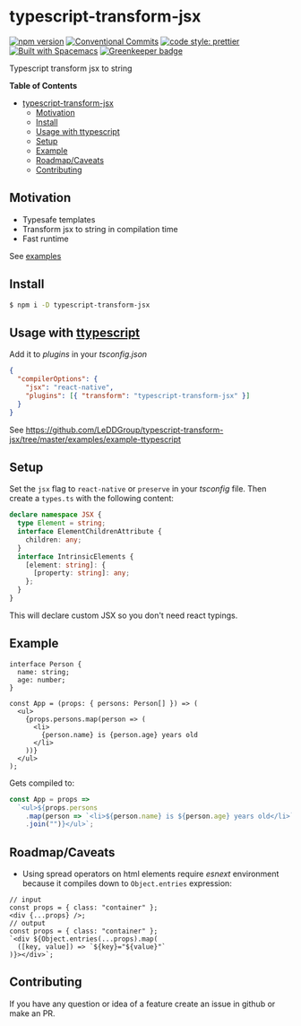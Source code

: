 # typescript-transform-jsx

[![npm version](https://img.shields.io/npm/v/typescript-transform-jsx.svg)](https://www.npmjs.com/package/typescript-transform-jsx)
[![Conventional Commits](https://img.shields.io/badge/Conventional%20Commits-1.0.0-yellow.svg)](https://conventionalcommits.org)
[![code style: prettier](https://img.shields.io/badge/code_style-prettier-ff69b4.svg?style=flat-square)](https://github.com/prettier/prettier)
[![Built with Spacemacs](https://cdn.rawgit.com/syl20bnr/spacemacs/442d025779da2f62fc86c2082703697714db6514/assets/spacemacs-badge.svg)](http://spacemacs.org)
[![Greenkeeper badge](https://badges.greenkeeper.io/LeDDGroup/typescript-transform-jsx.svg)](https://greenkeeper.io/)

Typescript transform jsx to string

**Table of Contents**

- [typescript-transform-jsx](#typescript-transform-jsx)
  - [Motivation](#motivation)
  - [Install](#install)
  - [Usage with ttypescript](#usage-with-ttypescripthttpsgithubcomcevekttypescript)
  - [Setup](#setup)
  - [Example](#example)
  - [Roadmap/Caveats](#roadmapcaveats)
  - [Contributing](#contributing)

## Motivation

- Typesafe templates
- Transform jsx to string in compilation time
- Fast runtime

See [examples](https://github.com/LeDDGroup/typescript-transform-jsx/tree/master/examples)

## Install

```sh
$ npm i -D typescript-transform-jsx
```

## Usage with [ttypescript](https://github.com/cevek/ttypescript/)

Add it to _plugins_ in your _tsconfig.json_

```json
{
  "compilerOptions": {
    "jsx": "react-native",
    "plugins": [{ "transform": "typescript-transform-jsx" }]
  }
}
```

See https://github.com/LeDDGroup/typescript-transform-jsx/tree/master/examples/example-ttypescript

## Setup

Set the `jsx` flag to `react-native` or `preserve` in your _tsconfig_ file. Then create a `types.ts` with the following content:

```ts
declare namespace JSX {
  type Element = string;
  interface ElementChildrenAttribute {
    children: any;
  }
  interface IntrinsicElements {
    [element: string]: {
      [property: string]: any;
    };
  }
}
```

This will declare custom JSX so you don't need react typings.

## Example

```tsx
interface Person {
  name: string;
  age: number;
}

const App = (props: { persons: Person[] }) => (
  <ul>
    {props.persons.map(person => (
      <li>
        {person.name} is {person.age} years old
      </li>
    ))}
  </ul>
);
```

Gets compiled to:

```js
const App = props =>
  `<ul>${props.persons
    .map(person => `<li>${person.name} is ${person.age} years old</li>`)
    .join("")}</ul>`;
```

## Roadmap/Caveats

- Using spread operators on html elements require _esnext_ environment because it compiles down to `Object.entries` expression:

```tsx
// input
const props = { class: "container" };
<div {...props} />;
// output
const props = { class: "container" };
`<div ${Object.entries(...props).map(
  ([key, value]) => `${key}="${value}"`
)}></div>`;
```

## Contributing

If you have any question or idea of a feature create an issue in github or make an PR.

